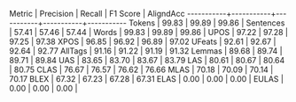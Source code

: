 Metric     | Precision |    Recall |  F1 Score | AligndAcc
-----------+-----------+-----------+-----------+-----------
Tokens     |     99.83 |     99.89 |     99.86 |
Sentences  |     57.41 |     57.46 |     57.44 |
Words      |     99.83 |     99.89 |     99.86 |
UPOS       |     97.22 |     97.28 |     97.25 |     97.38
XPOS       |     96.85 |     96.92 |     96.89 |     97.02
UFeats     |     92.61 |     92.67 |     92.64 |     92.77
AllTags    |     91.16 |     91.22 |     91.19 |     91.32
Lemmas     |     89.68 |     89.74 |     89.71 |     89.84
UAS        |     83.65 |     83.70 |     83.67 |     83.79
LAS        |     80.61 |     80.67 |     80.64 |     80.75
CLAS       |     76.67 |     76.57 |     76.62 |     76.66
MLAS       |     70.18 |     70.09 |     70.14 |     70.17
BLEX       |     67.32 |     67.23 |     67.28 |     67.31
ELAS       |      0.00 |      0.00 |      0.00 |
EULAS      |      0.00 |      0.00 |      0.00 |
